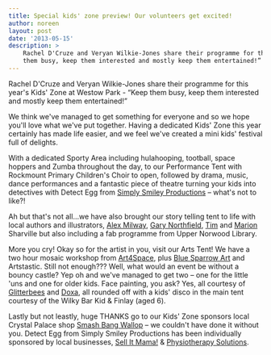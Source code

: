 ```yaml
---
title: Special kids' zone preview! Our volunteers get excited!
author: noreen
layout: post
date: '2013-05-15'
description: >
    Rachel D'Cruze and Veryan Wilkie-Jones share their programme for this year's Kids Zone at Westow Park - “Keep
    them busy, keep them interested and mostly keep them entertained!”
---
```


Rachel D'Cruze and Veryan Wilkie-Jones share their programme for this year's Kids' Zone at Westow Park - “Keep
them busy, keep them interested and mostly keep them entertained!”

We think we've managed to get something for
everyone and so we hope you'll love what we've put together. Having a dedicated Kids' Zone this year certainly 
has made life easier, and we feel we've created a mini kids' festival full of delights.

With a dedicated Sporty
Area including hulahooping, tootball, space hoppers and Zumba throughout the day, to our Performance Tent with 
Rockmount Primary Children's Choir to open, followed by drama, music, dance performances and a fantastic piece 
of theatre turning your kids into detectives with Detect Egg from [Simply Smiley Productions][11] – what's not to like?!

Ah but that's not all...we have also brought our story telling tent to life with local authors and illustrators, [Alex
Milway][7], [Gary Northfield][8], [Tim][10] and [Marion][9] Sharville but also including a fab programme from Upper Norwood Library.

More you cry! Okay so for the artist in you, visit our Arts Tent! We have a two hour mosaic workshop from [Art4Space][3],
plus [Blue Sparrow Art][4] and Artstastic. Still not enough??? Well, what would an event be without a bouncy castle?
Yep oh and we've managed to get two – one for the little 'uns and one for older kids. Face painting, 
you ask? Yes, all courtesy of [Glitterbees][5] and [Doxa][6], all rounded off with a kids' disco in the main tent
courtesy of the Wilky Bar Kid & Finlay (aged 6).

Lastly but not leastly, huge THANKS go to our Kids' Zone sponsors local Crystal Palace shop [Smash
Bang Wallop][1] &ndash; we couldn't have done it without you. Detect Egg from Simply Smiley Productions has
been individually sponsored by local businesses, [Sell It Mama!][2] & [Physiotherapy Solutions][12].

[1]: http://www.smashbangwallop.co.uk/
[2]: http://www.sellitmama.com/
[3]: http://www.art4space.co.uk/
[4]: http://www.bluesparrowsartclub.co.uk/
[5]: http://glitterbees.com/
[6]: https://www.facebook.com/DoXasFaceAndBodyArt
[7]: http://www.faber.co.uk/catalog/author/alex-milway
[8]: http://www.garynorthfield.com/
[9]: http://acarrotinthetoaster.co.uk/
[10]: http://www.timsharville.co.uk/
[11]: http://www.simplysmileyproductions.co.uk/
[12]: http://www.cpsic.co.uk/